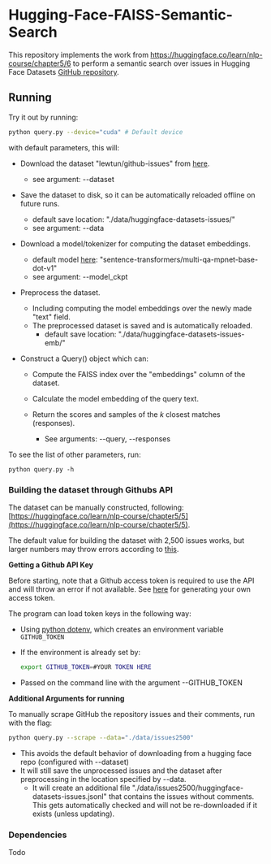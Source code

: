 # Hugging-Face-FAISS-Semantic-Search
This repository implements the work from https://huggingface.co/learn/nlp-course/chapter5/6 to perform a semantic search over issues in Hugging Face Datasets [GitHub repository](https://github.com/huggingface/datasets).



## Running

Try it out by running:

```bash
python query.py --device="cuda" # Default device
```

with default parameters, this will:

- Download the dataset "lewtun/github-issues" from [here](https://huggingface.co/datasets/lewtun/github-issues).

  - see argument:  --dataset

- Save the dataset to disk, so it can be automatically reloaded offline on future runs.

  - default save location: "./data/huggingface-datasets-issues/"
  - see argument: --data

- Download a model/tokenizer for computing the dataset embeddings.

  - default model [here](https://huggingface.co/sentence-transformers/multi-qa-mpnet-base-dot-v1):  "sentence-transformers/multi-qa-mpnet-base-dot-v1"
  - see argument:  --model_ckpt

- Preprocess the dataset.  

  - Including computing the model embeddings over the newly made "text" field.
  - The preprocessed dataset is saved and is automatically reloaded.
    - default save location:  "./data/huggingface-datasets-issues-emb/"

- Construct a Query() object which can:

  - Compute the FAISS index over the "embeddings" column of the dataset.
  - Calculate the model embedding of the query text.

  - Return the scores and samples of the *k* closest matches (responses).
    - See arguments: --query, --responses



To see the list of other parameters, run:

```
python query.py -h
```





### Building the dataset through Githubs API

The dataset can be manually constructed, following:  [https://huggingface.co/learn/nlp-course/chapter5/5](https://huggingface.co/learn/nlp-course/chapter5/5).

The default value for building the dataset with 2,500 issues works, but larger numbers may throw errors according to [this](https://github.com/huggingface/datasets/issues/3965).



**Getting a Github API Key**

Before starting, note that a Github access token is required to use the API and will throw an error if not available.  See [here](https://docs.github.com/en/authentication/keeping-your-account-and-data-secure/managing-your-personal-access-tokens) for generating your own access token.

The program can load token keys in the following way:

- Using [python dotenv](https://github.com/theskumar/python-dotenv), which creates an environment variable `GITHUB_TOKEN`

- If the environment is already set by:

  ```bash
  export GITHUB_TOKEN=#YOUR TOKEN HERE
  ```

- Passed on the command line with the argument --GITHUB_TOKEN



**Additional Arguments for running**

To manually scrape GitHub the repository issues and their comments, run with the flag:

```bash
python query.py --scrape --data="./data/issues2500"
```

- This avoids the default behavior of downloading from a hugging face repo (configured with --dataset)
- It will still save the unprocessed issues and the dataset after preprocessing in the location specified by --data.
  - It will create an additional file "./data/issues2500/huggingface-datasets-issues.jsonl" that contains the issues without comments.  This gets automatically checked and will not be re-downloaded if it exists (unless updating).





### Dependencies

Todo
